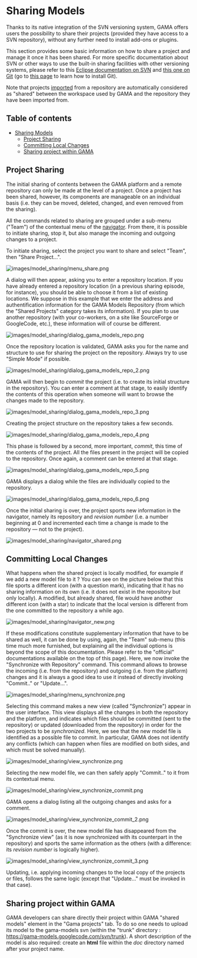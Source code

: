 
# Sharing Models

Thanks to its native integration of the SVN versioning system, GAMA offers users the possibility to share their projects (provided they have access to a SVN repository), without any further need to install add-ons or plugins.

This section provides some basic information on how to share a project and manage it once it has been shared. For more specific documentation about SVN or other ways to use the built-in sharing facilities with other versioning systems, please refer to this [Eclipse documentation on SVN](http://www.eclipse.org/subversive/) and [this one on Git](http://projects.eclipse.org/projects/technology.egit) (go to [this page](G__InstallingPlugins) to learn how to install Git).

Note that projects [imported](G__ImportingModels) from a repository are automatically considered as "shared" between the workspace used by GAMA and the repository they have been imported from.


## Table of contents 

* [Sharing Models](#sharing-models)
	* [Project Sharing](#project-sharing)
	* [Committing Local Changes](#committing-local-changes)
	* [Sharing project within GAMA](#sharing-project-within-gama)


## Project Sharing
The initial sharing of contents between the GAMA platform and a remote repository can only be made at the level of a project. Once a project has been shared, however, its components are manageable on an individual basis (i.e. they can be moved, deleted, changed, and even removed from the sharing).

All the commands related to sharing are grouped under a sub-menu ("Team") of the contextual menu of the [navigator](G__NavigatingWorkspace). From there, it is possible to initiate sharing, stop it, but also manage the incoming and outgoing changes to a project.

To initiate sharing, select the project you want to share and select "Team", then "Share Project…".

![images/model_sharing/menu_share.png](images/model_sharing/menu_share.png)


A dialog will then appear, asking you to enter a repository location. If you have already entered a repository location (in a previous sharing episode, for instance), you should be able to choose it from a list of existing locations. We suppose in this example that we enter the address and authentification information for the GAMA Models Repository (from which the "Shared Projects" category takes its information). If you plan to use another repository (with your co-workers, on a site like SourceForge or GoogleCode, etc.), these information will of course be different.

![images/model_sharing/dialog_gama_models_repo.png](images/model_sharing/dialog_gama_models_repo.png)

Once the repository location is validated, GAMA asks you for the name and structure to use for sharing the project on the repository. Always try to use "Simple Mode" if possible.

![images/model_sharing/dialog_gama_models_repo_2.png](images/model_sharing/dialog_gama_models_repo_2.png)


GAMA will then begin to _commit_ the project (i.e. to create its initial structure in the repository). You can enter a comment at that stage, to easily identify the contents of this operation when someone will want to browse the changes made to the repository.

![images/model_sharing/dialog_gama_models_repo_3.png](images/model_sharing/dialog_gama_models_repo_3.png)


Creating the project structure on the repository takes a few seconds.

![images/model_sharing/dialog_gama_models_repo_4.png](images/model_sharing/dialog_gama_models_repo_4.png)

This phase is followed by a second, more important, _commit_, this time of the contents of the project. All the files present in the project will be copied to the repository. Once again, a comment can be entered at that stage.

![images/model_sharing/dialog_gama_models_repo_5.png](images/model_sharing/dialog_gama_models_repo_5.png)


GAMA displays a dialog while the files are individually copied to the repository.

![images/model_sharing/dialog_gama_models_repo_6.png](images/model_sharing/dialog_gama_models_repo_6.png)

Once the initial sharing is over, the project sports new information in the navigator, namely its repository and _revision number_ (i.e. a number beginning at 0 and incremented each time a change is made to the repository — not to the project).

![images/model_sharing/navigator_shared.png](images/model_sharing/navigator_shared.png)


## Committing Local Changes

What happens when the shared project is locally modified, for example if we add a new model file to it ? You can see on the picture below that this file sports a different icon (with a question mark), indicating that it has no sharing information on its own (i.e. it does not exist in the repository but only locally). A modified, but already shared, file would have another different icon (with a star) to indicate that the local version is different from the one committed to the repository a while ago.

![images/model_sharing/navigator_new.png](images/model_sharing/navigator_new.png)


If these modifications constitute supplementary information that have to be shared as well, it can be done by using, again, the "Team" sub-menu (this time much more furnished, but explaining all the individual options is beyond the scope of this documentation. Please refer to the "official" documentations available on the top of this page). Here, we now invoke the "Synchronize with Repository" command. This command allows to browse the incoming (i.e. from the repository) and outgoing (i.e. from the platform) changes and it is always a good idea to use it instead of directly invoking "Commit.." or "Update…".

![images/model_sharing/menu_synchronize.png](images/model_sharing/menu_synchronize.png)


Selecting this command makes a new view (called "Synchronize") appear in the user interface. This view displays all the changes in both the repository and the platform, and indicates which files should be committed (sent to the repository) or updated (downloaded from the repository) in order for the two projects to be _synchronized_. Here, we see that the new model file is identified as a possible file to commit. In particular, GAMA does not identify any conflicts (which can happen when files are modified on both sides, and which must be solved manually).

![images/model_sharing/view_synchronize.png](images/model_sharing/view_synchronize.png)


Selecting the new model file, we can then safely apply "Commit.." to it from its contextual menu.

![images/model_sharing/view_synchronize_commit.png](images/model_sharing/view_synchronize_commit.png)

GAMA opens a dialog listing all the outgoing changes and asks for a comment.

![images/model_sharing/view_synchronize_commit_2.png](images/model_sharing/view_synchronize_commit_2.png)

Once the commit is over, the new model file has disappeared from the "Synchronize view" (as it is now synchronized with its counterpart in the repository) and sports the same information as the others (with a difference: its _revision number_ is logically higher).

![images/model_sharing/view_synchronize_commit_3.png](images/model_sharing/view_synchronize_commit_3.png)

Updating, i.e. applying incoming changes to the local copy of the projects or files, follows the same logic (except that "Update…" must be invoked in that case).


## Sharing project within GAMA
GAMA developers can share directly their project within GAMA "shared models"  element in the "Gama projects" tab. To do so one needs to upload its model to the gama-models svn (within the "trunk" directory : https://gama-models.googlecode.com/svn/trunk). A short description of the model is also required: create an **html** file within the _doc_ directory named after your project name.

